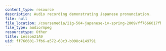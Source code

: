 ```yaml
---
content_type: resource
description: Audio recording demonstrating Japanese pronunciation.
file: null
file_location: /coursemedia/21g-504-japanese-iv-spring-2009/ff7666017fb6a57268c3b098c4149791_Lesson21A9.mp3
file_type: audio/mpeg
resourcetype: Other
title: Lesson21A9
uid: ff766601-7fb6-a572-68c3-b098c4149791
---
```

